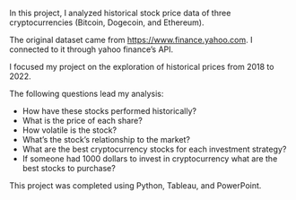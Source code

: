 In this project, I analyzed historical stock price data of three cryptocurrencies (Bitcoin, Dogecoin, and Ethereum). 

The original dataset came from https://www.finance.yahoo.com. I connected to it through yahoo finance’s API. 

I focused my project on the exploration of historical prices from 2018 to 2022.

The following questions lead my analysis:
   - How have these stocks performed historically? 
   - What is the price of each share? 
   - How volatile is the stock?  
   - What’s the stock’s relationship to the market?
   - What are the best cryptocurrency stocks for each investment strategy?
   - If someone had 1000 dollars to invest in cryptocurrency what are the best stocks to purchase?

This project was completed using Python, Tableau, and PowerPoint. 
